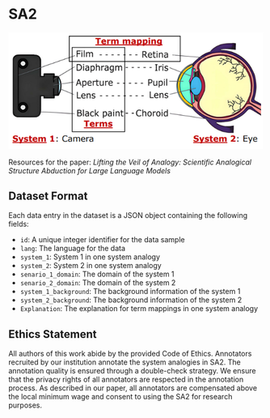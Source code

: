 # SA2
![SA2_Example](figure/SA2.png)

Resources for the paper: *Lifting the Veil of Analogy: Scientific Analogical Structure Abduction for Large Language Models*

## Dataset Format

Each data entry in the dataset is a JSON object containing the following fields:

- `id`: A unique integer identifier for the data sample
- `lang`: The language for the data
- `system_1`: System 1 in one system analogy
- `system_2`: System 2 in one system analogy
- `senario_1_domain`: The domain of the system 1
- `senario_2_domain`: The domain of the system 2
- `system_1_background`: The background information of the system 1
- `system_2_background`: The background information of the system 2
- `Explanation`: The explanation for term mappings in one system analogy


## Ethics Statement
All authors of this work abide by the provided Code of Ethics. Annotators recruited by our institution annotate the system analogies in SA2. The annotation quality is ensured through a double-check strategy. We ensure that the privacy rights of all annotators are respected in the annotation process. As described in our paper, all annotators are compensated above the local minimum wage and consent to using the SA2 for research purposes.
